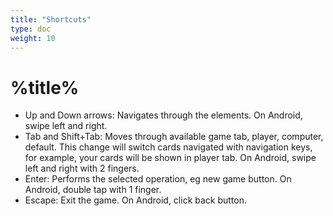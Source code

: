 ```yaml
---
title: "Shortcuts"
type: doc
weight: 10
---
```

# %title%
* Up and Down arrows: Navigates through the elements. On Android, swipe left and right.
* Tab and Shift+Tab: Moves through available game tab, player, computer, default. This change will switch cards navigated with navigation keys, for example, your cards will be shown in player tab. On Android, swipe left and right with 2 fingers.
* Enter: Performs the selected operation, eg new game button. On Android, double tap with 1 finger.
* Escape: Exit the game. On Android, click back button.